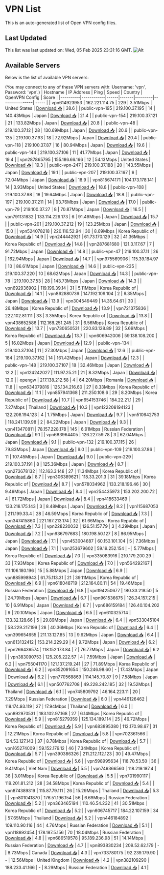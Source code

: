 # VPN List

This is an auto-generated list of Open VPN config files.

## Last Updated

This list was last updated on: Wed, 05 Feb 2025 23:31:16 GMT.
![Alt](https://repobeats.axiom.co/api/embed/186b98318ef1479477931607c1ad7d823f12451f.svg "Repobeats analytics image")

## Available Servers

Below is the list of available VPN servers:

(You may connect to any of these VPN servers with: Username: 'vpn', Password: 'vpn'.)
| Hostname | IP Address | Ping | Speed | Country | OpenVPN Config | Score |
|----------|------------|------|-------|---------|----------------| ----- |
| vpn614923953 | 162.221.114.75 | 229 | 3.51Mbps | United States | [Download 📥](./configs/server_0_US.ovpn) | 38.6 |
| public-vpn-195 | 219.100.37.195 | 14 | 140.43Mbps | Japan | [Download 📥](./configs/server_1_JP.ovpn) | 21.4 |
| public-vpn-154 | 219.100.37.121 | 21 | 133.82Mbps | Japan | [Download 📥](./configs/server_2_JP.ovpn) | 20.8 |
| public-vpn-48 | 219.100.37.12 | 28 | 130.69Mbps | Japan | [Download 📥](./configs/server_3_JP.ovpn) | 20.6 |
| public-vpn-135 | 219.100.37.93 | 18 | 72.92Mbps | Japan | [Download 📥](./configs/server_4_JP.ovpn) | 20.4 |
| public-vpn-118 | 219.100.37.87 | 16 | 80.94Mbps | Japan | [Download 📥](./configs/server_5_JP.ovpn) | 19.6 |
| public-vpn-144 | 219.100.37.106 | 11 | 41.77Mbps | Japan | [Download 📥](./configs/server_6_JP.ovpn) | 19.4 |
| vpn287865795 | 155.186.66.166 | 12 | 54.13Mbps | United States | [Download 📥](./configs/server_7_US.ovpn) | 19.3 |
| public-vpn-247 | 219.100.37.188 | 20 | 143.55Mbps | Japan | [Download 📥](./configs/server_8_JP.ovpn) | 19.1 |
| public-vpn-207 | 219.100.37.167 | 9 | 72.04Mbps | Japan | [Download 📥](./configs/server_9_JP.ovpn) | 18.9 |
| vpn815674171 | 104.173.178.141 | 14 | 3.93Mbps | United States | [Download 📥](./configs/server_10_US.ovpn) | 18.8 |
| public-vpn-108 | 219.100.37.98 | 18 | 19.64Mbps | Japan | [Download 📥](./configs/server_11_JP.ovpn) | 18.8 |
| public-vpn-197 | 219.100.37.211 | 14 | 93.76Mbps | Japan | [Download 📥](./configs/server_12_JP.ovpn) | 17.0 |
| public-vpn-79 | 219.100.37.27 | 8 | 70.87Mbps | Japan | [Download 📥](./configs/server_13_JP.ovpn) | 16.5 |
| vpn791131832 | 133.114.229.173 | 6 | 91.49Mbps | Japan | [Download 📥](./configs/server_14_JP.ovpn) | 15.7 |
| public-vpn-201 | 219.100.37.212 | 19 | 123.25Mbps | Japan | [Download 📥](./configs/server_15_JP.ovpn) | 15.0 |
| vpn524078218 | 220.116.52.94 | 30 | 8.69Mbps | Korea Republic of | [Download 📥](./configs/server_16_KR.ovpn) | 14.9 |
| vpn244442921 | 61.73.170.129 | 32 | 41.36Mbps | Korea Republic of | [Download 📥](./configs/server_17_KR.ovpn) | 14.8 |
| vpn287681680 | 121.3.117.67 | 7 | 91.72Mbps | Japan | [Download 📥](./configs/server_18_JP.ovpn) | 14.8 |
| public-vpn-47 | 219.100.37.11 | 26 | 162.94Mbps | Japan | [Download 📥](./configs/server_19_JP.ovpn) | 14.7 |
| vpn975569906 | 115.39.184.97 | 10 | 86.61Mbps | Japan | [Download 📥](./configs/server_20_JP.ovpn) | 14.6 |
| public-vpn-235 | 219.100.37.220 | 10 | 68.62Mbps | Japan | [Download 📥](./configs/server_21_JP.ovpn) | 14.3 |
| public-vpn-78 | 219.100.37.53 | 28 | 143.73Mbps | Japan | [Download 📥](./configs/server_22_JP.ovpn) | 14.3 |
| vpn692936902 | 119.196.39.14 | 31 | 5.11Mbps | Korea Republic of | [Download 📥](./configs/server_23_KR.ovpn) | 14.1 |
| vpn862880736 | 147.192.109.104 | 2 | 6.35Mbps | Japan | [Download 📥](./configs/server_24_JP.ovpn) | 13.9 |
| vpn304549449 | 14.35.64.61 | 30 | 26.48Mbps | Korea Republic of | [Download 📥](./configs/server_25_KR.ovpn) | 13.9 |
| vpn721375836 | 222.102.81.111 | 33 | 3.35Mbps | Korea Republic of | [Download 📥](./configs/server_26_KR.ovpn) | 13.8 |
| vpn438652586 | 112.168.251.245 | 31 | 6.56Mbps | Korea Republic of | [Download 📥](./configs/server_27_KR.ovpn) | 13.7 |
| vpn730650531 | 220.83.128.89 | 32 | 5.69Mbps | Korea Republic of | [Download 📥](./configs/server_28_KR.ovpn) | 13.7 |
| vpn606942006 | 59.138.108.200 | 5 | 16.02Mbps | Japan | [Download 📥](./configs/server_29_JP.ovpn) | 12.9 |
| public-vpn-134 | 219.100.37.104 | 11 | 27.30Mbps | Japan | [Download 📥](./configs/server_30_JP.ovpn) | 12.6 |
| public-vpn-184 | 219.100.37.162 | 14 | 161.42Mbps | Japan | [Download 📥](./configs/server_31_JP.ovpn) | 12.3 |
| public-vpn-148 | 219.100.37.107 | 18 | 32.46Mbps | Japan | [Download 📥](./configs/server_32_JP.ovpn) | 12.2 |
| vpn124242027 | 111.97.25.21 | 21 | 8.32Mbps | Japan | [Download 📥](./configs/server_33_JP.ovpn) | 12.0 |
| opengw | 217.138.212.58 | 4 | 64.20Mbps | Romania | [Download 📥](./configs/server_34_RO.ovpn) | 11.8 |
| vpn634079816 | 125.134.216.60 | 27 | 8.33Mbps | Korea Republic of | [Download 📥](./configs/server_35_KR.ovpn) | 11.1 |
| vpn857941368 | 211.250.108.6 | 29 | 8.20Mbps | Korea Republic of | [Download 📥](./configs/server_36_KR.ovpn) | 10.7 |
| vpn654153746 | 184.22.21.1 | 29 | 7.27Mbps | Thailand | [Download 📥](./configs/server_37_TH.ovpn) | 10.3 |
| vpn122208194123 | 122.208.194.123 | 4 | 1.75Mbps | Japan | [Download 📥](./configs/server_38_JP.ovpn) | 9.7 |
| vpn510642753 | 118.241.139.98 | 2 | 84.22Mbps | Japan | [Download 📥](./configs/server_39_JP.ovpn) | 9.3 |
| vpn413470811 | 78.157.228.178 | 145 | 6.91Mbps | Russian Federation | [Download 📥](./configs/server_40_RU.ovpn) | 9.1 |
| vpn683964405 | 126.227.59.78 | 3 | 62.04Mbps | Japan | [Download 📥](./configs/server_41_JP.ovpn) | 9.1 |
| public-vpn-132 | 219.100.37.115 | 26 | 79.83Mbps | Japan | [Download 📥](./configs/server_42_JP.ovpn) | 9.0 |
| public-vpn-109 | 219.100.37.86 | 11 | 107.45Mbps | Japan | [Download 📥](./configs/server_43_JP.ovpn) | 9.0 |
| public-vpn-229 | 219.100.37.191 | 8 | 125.36Mbps | Japan | [Download 📥](./configs/server_44_JP.ovpn) | 8.7 |
| vpn273678132 | 112.163.3.148 | 27 | 11.34Mbps | Korea Republic of | [Download 📥](./configs/server_45_KR.ovpn) | 8.7 |
| vpn306389621 | 118.33.201.3 | 31 | 39.18Mbps | Korea Republic of | [Download 📥](./configs/server_46_KR.ovpn) | 8.7 |
| vpn578034962 | 133.218.196.46 | 30 | 9.49Mbps | Japan | [Download 📥](./configs/server_47_JP.ovpn) | 8.4 |
| vpn254435973 | 153.202.200.72 | 4 | 61.72Mbps | Japan | [Download 📥](./configs/server_48_JP.ovpn) | 8.4 |
| vpn418633469 | 133.218.175.143 | 3 | 8.48Mbps | Japan | [Download 📥](./configs/server_49_JP.ovpn) | 8.2 |
| vpn115687053 | 211.199.33.4 | 28 | 46.59Mbps | Korea Republic of | [Download 📥](./configs/server_50_KR.ovpn) | 7.3 |
| vpn347415860 | 221.167.213.174 | 32 | 61.66Mbps | Korea Republic of | [Download 📥](./configs/server_51_KR.ovpn) | 7.3 |
| vpn228220032 | 126.51.157.79 | 3 | 4.29Mbps | Japan | [Download 📥](./configs/server_52_JP.ovpn) | 7.2 |
| vpn636797683 | 180.198.50.127 | 8 | 86.95Mbps | Japan | [Download 📥](./configs/server_53_JP.ovpn) | 7.1 |
| vpn453004687 | 60.153.101.104 | 5 | 7.36Mbps | Japan | [Download 📥](./configs/server_54_JP.ovpn) | 7.1 |
| vpn253679602 | 59.19.252.154 | - | 5.77Mbps | Korea Republic of | [Download 📥](./configs/server_55_KR.ovpn) | 7.0 |
| vpn335083916 | 210.179.200.29 | 33 | 7.93Mbps | Korea Republic of | [Download 📥](./configs/server_56_KR.ovpn) | 7.0 |
| vpn564292167 | 111.106.180.196 | 15 | 5.88Mbps | Japan | [Download 📥](./configs/server_57_JP.ovpn) | 6.9 |
| vpn885998943 | 61.75.113.31 | 21 | 39.11Mbps | Korea Republic of | [Download 📥](./configs/server_58_KR.ovpn) | 6.9 |
| vpn618048719 | 212.164.80.11 | 54 | 19.46Mbps | Russian Federation | [Download 📥](./configs/server_59_RU.ovpn) | 6.8 |
| vpn194250677 | 180.33.218.50 | 5 | 24.79Mbps | Japan | [Download 📥](./configs/server_60_JP.ovpn) | 6.7 |
| vpn961536675 | 126.34.157.215 | 10 | 6.91Mbps | Japan | [Download 📥](./configs/server_61_JP.ovpn) | 6.7 |
| vpn686159184 | 126.40.104.202 | 9 | 20.10Mbps | Japan | [Download 📥](./configs/server_62_JP.ovpn) | 6.5 |
| vpn610325714 | 133.32.128.66 | 5 | 29.89Mbps | Japan | [Download 📥](./configs/server_63_JP.ovpn) | 6.4 |
| vpn533045104 | 58.229.217.199 | 28 | 40.36Mbps | Korea Republic of | [Download 📥](./configs/server_64_KR.ovpn) | 6.4 |
| vpn399654655 | 211.13.127.85 | 13 | 9.62Mbps | Japan | [Download 📥](./configs/server_65_JP.ovpn) | 6.4 |
| vpn613132412 | 153.214.229.29 | 4 | 9.72Mbps | Japan | [Download 📥](./configs/server_66_JP.ovpn) | 6.2 |
| vpn266436574 | 118.152.173.84 | 7 | 76.77Mbps | Japan | [Download 📥](./configs/server_67_JP.ovpn) | 6.2 |
| vpn383090753 | 125.205.222.57 | 4 | 7.59Mbps | Japan | [Download 📥](./configs/server_68_JP.ovpn) | 6.2 |
| vpn755041170 | 121.137.219.241 | 27 | 71.89Mbps | Korea Republic of | [Download 📥](./configs/server_69_KR.ovpn) | 6.2 |
| vpn352091654 | 150.246.98.60 | - | 17.43Mbps | Japan | [Download 📥](./configs/server_70_JP.ovpn) | 6.2 |
| vpn770568869 | 114.145.70.87 | 9 | 7.58Mbps | Japan | [Download 📥](./configs/server_71_JP.ovpn) | 6.1 |
| vpn507762708 | 49.228.242.185 | 32 | 19.52Mbps | Thailand | [Download 📥](./configs/server_72_TH.ovpn) | 6.1 |
| vpn745809792 | 46.164.223.11 | 20 | 7.29Mbps | Russian Federation | [Download 📥](./configs/server_73_RU.ovpn) | 6.0 |
| vpn449126462 | 118.174.93.119 | 27 | 17.94Mbps | Thailand | [Download 📥](./configs/server_74_TH.ovpn) | 6.0 |
| vpn892970531 | 183.102.97.168 | 27 | 6.14Mbps | Korea Republic of | [Download 📥](./configs/server_75_KR.ovpn) | 5.9 |
| vpn815279359 | 125.134.189.114 | 25 | 46.72Mbps | Korea Republic of | [Download 📥](./configs/server_76_KR.ovpn) | 5.9 |
| vpn683895380 | 112.170.98.67 | 31 | 12.21Mbps | Korea Republic of | [Download 📥](./configs/server_77_KR.ovpn) | 5.8 |
| vpn702361566 | 124.53.127.143 | 37 | 8.78Mbps | Korea Republic of | [Download 📥](./configs/server_78_KR.ovpn) | 5.7 |
| vpn165274009 | 59.152.179.12 | 46 | 7.34Mbps | Korea Republic of | [Download 📥](./configs/server_79_KR.ovpn) | 5.7 |
| vpn390386326 | 211.212.112.123 | 30 | 49.47Mbps | Korea Republic of | [Download 📥](./configs/server_80_KR.ovpn) | 5.6 |
| vpn598995634 | 118.70.53.50 | 36 | 9.41Mbps | Viet Nam | [Download 📥](./configs/server_81_VN.ovpn) | 5.5 |
| vpn749366560 | 118.219.187.4 | 36 | 3.01Mbps | Korea Republic of | [Download 📥](./configs/server_82_KR.ovpn) | 5.5 |
| vpn701990117 | 119.201.81.212 | 28 | 34.58Mbps | Korea Republic of | [Download 📥](./configs/server_83_KR.ovpn) | 5.4 |
| vpn874389319 | 115.87.79.111 | 26 | 15.29Mbps | Thailand | [Download 📥](./configs/server_84_TH.ovpn) | 5.3 |
| vpn801041870 | 176.51.196.154 | 56 | 6.69Mbps | Russian Federation | [Download 📥](./configs/server_85_RU.ovpn) | 5.2 |
| vpn363465194 | 110.46.54.232 | 41 | 30.51Mbps | Korea Republic of | [Download 📥](./configs/server_86_KR.ovpn) | 5.2 |
| vpn606745717 | 184.22.107.159 | 34 | 57.65Mbps | Thailand | [Download 📥](./configs/server_87_TH.ovpn) | 5.2 |
| vpn446184892 | 109.110.90.116 | 44 | 4.76Mbps | Russian Federation | [Download 📥](./configs/server_88_RU.ovpn) | 5.1 |
| vpn118892454 | 178.187.5.156 | 70 | 18.04Mbps | Russian Federation | [Download 📥](./configs/server_89_RU.ovpn) | 4.8 |
| vpn686519578 | 95.189.236.98 | 51 | 14.14Mbps | Russian Federation | [Download 📥](./configs/server_90_RU.ovpn) | 4.7 |
| vpn893830234 | 209.52.62.179 | - | 8.73Mbps | Canada | [Download 📥](./configs/server_91_CA.ovpn) | 4.3 |
| vpn733780175 | 92.239.179.90 | - | 12.56Mbps | United Kingdom | [Download 📥](./configs/server_92_GB.ovpn) | 4.2 |
| vpn382109290 | 188.233.41.166 | - | 8.29Mbps | Russian Federation | [Download 📥](./configs/server_93_RU.ovpn) | 4.1 |
